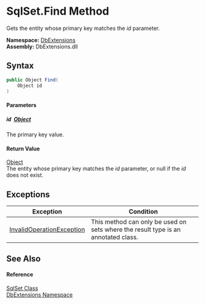 SqlSet.Find Method
==================
Gets the entity whose primary key matches the *id* parameter.
  
**Namespace:** [DbExtensions][1]  
**Assembly:** DbExtensions.dll

Syntax
------

```csharp
public Object Find(
	Object id
)
```

#### Parameters

##### *id*  [Object][2]
The primary key value.

#### Return Value
[Object][2]  
 The entity whose primary key matches the *id* parameter, or null if the *id* does not exist.

Exceptions
----------

| Exception                      | Condition                                                                         |
| ------------------------------ | --------------------------------------------------------------------------------- |
| [InvalidOperationException][3] | This method can only be used on sets where the result type is an annotated class. |


See Also
--------

#### Reference
[SqlSet Class][4]  
[DbExtensions Namespace][1]  

[1]: ../README.md
[2]: https://learn.microsoft.com/dotnet/api/system.object
[3]: https://learn.microsoft.com/dotnet/api/system.invalidoperationexception
[4]: README.md